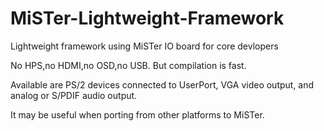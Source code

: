 # MiSTer-Lightweight-Framework
Lightweight framework using MiSTer IO board for core devlopers

No HPS,no HDMI,no OSD,no USB.
But compilation is fast.

Available are PS/2 devices connected to UserPort, VGA video output, and analog or S/PDIF audio output.

It may be useful when porting from other platforms to MiSTer.
